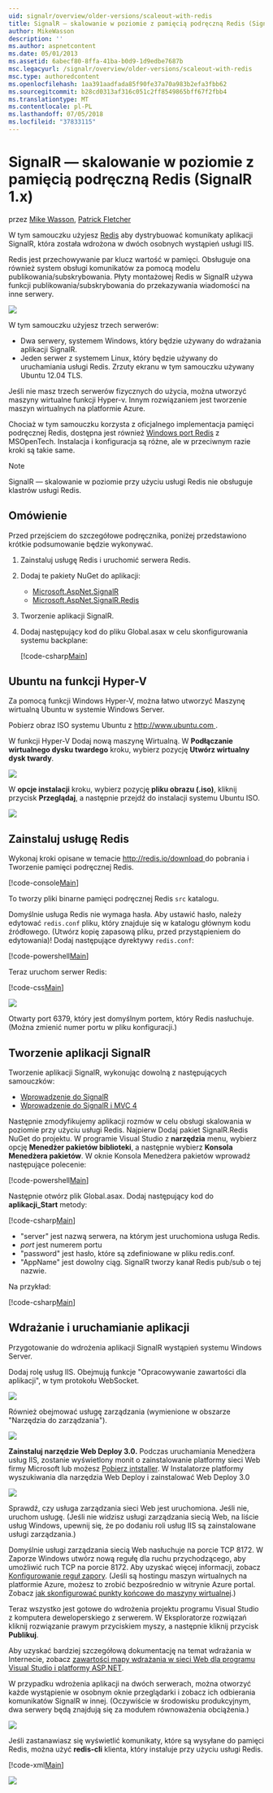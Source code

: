 ```yaml
---
uid: signalr/overview/older-versions/scaleout-with-redis
title: SignalR — skalowanie w poziomie z pamięcią podręczną Redis (SignalR 1.x) | Dokumentacja firmy Microsoft
author: MikeWasson
description: ''
ms.author: aspnetcontent
ms.date: 05/01/2013
ms.assetid: 6abecf80-8ffa-41ba-b0d9-1d9edbe7687b
msc.legacyurl: /signalr/overview/older-versions/scaleout-with-redis
msc.type: authoredcontent
ms.openlocfilehash: 1aa391aadfada85f90fe37a70a983b2efa3fbb62
ms.sourcegitcommit: b28cd0313af316c051c2ff8549865bff67f2fbb4
ms.translationtype: MT
ms.contentlocale: pl-PL
ms.lasthandoff: 07/05/2018
ms.locfileid: "37833115"
---
```

<a name="signalr-scaleout-with-redis-signalr-1x"></a>SignalR — skalowanie w poziomie z pamięcią podręczną Redis (SignalR 1.x)
====================
przez [Mike Wasson](https://github.com/MikeWasson), [Patrick Fletcher](https://github.com/pfletcher)

W tym samouczku użyjesz [Redis](http://redis.io/) aby dystrybuować komunikaty aplikacji SignalR, która została wdrożona w dwóch osobnych wystąpień usługi IIS.

Redis jest przechowywanie par klucz wartość w pamięci. Obsługuje ona również system obsługi komunikatów za pomocą modelu publikowania/subskrybowania. Płyty montażowej Redis w SignalR używa funkcji publikowania/subskrybowania do przekazywania wiadomości na inne serwery.

![](scaleout-with-redis/_static/image1.png)

W tym samouczku użyjesz trzech serwerów:

- Dwa serwery, systemem Windows, który będzie używany do wdrażania aplikacji SignalR.
- Jeden serwer z systemem Linux, który będzie używany do uruchamiania usługi Redis. Zrzuty ekranu w tym samouczku używany Ubuntu 12.04 TLS.

Jeśli nie masz trzech serwerów fizycznych do użycia, można utworzyć maszyny wirtualne funkcji Hyper-v. Innym rozwiązaniem jest tworzenie maszyn wirtualnych na platformie Azure.

Chociaż w tym samouczku korzysta z oficjalnego implementacja pamięci podręcznej Redis, dostępna jest również [Windows port Redis](https://github.com/MSOpenTech/redis) z MSOpenTech. Instalacja i konfiguracja są różne, ale w przeciwnym razie kroki są takie same.

> [!NOTE] 
> 
> SignalR — skalowanie w poziomie przy użyciu usługi Redis nie obsługuje klastrów usługi Redis.


## <a name="overview"></a>Omówienie

Przed przejściem do szczegółowe podręcznika, poniżej przedstawiono krótkie podsumowanie będzie wykonywać.

1. Zainstaluj usługę Redis i uruchomić serwera Redis.
2. Dodaj te pakiety NuGet do aplikacji: 

    - [Microsoft.AspNet.SignalR](http://nuget.org/packages/Microsoft.AspNet.SignalR)
    - [Microsoft.AspNet.SignalR.Redis](http://nuget.org/packages/Microsoft.AspNet.SignalR.Redis)
3. Tworzenie aplikacji SignalR.
4. Dodaj następujący kod do pliku Global.asax w celu skonfigurowania systemu backplane: 

    [!code-csharp[Main](scaleout-with-redis/samples/sample1.cs)]

## <a name="ubuntu-on-hyper-v"></a>Ubuntu na funkcji Hyper-V

Za pomocą funkcji Windows Hyper-V, można łatwo utworzyć Maszynę wirtualną Ubuntu w systemie Windows Server.

Pobierz obraz ISO systemu Ubuntu z [ http://www.ubuntu.com ](http://www.ubuntu.com/).

W funkcji Hyper-V Dodaj nową maszynę Wirtualną. W **Podłączanie wirtualnego dysku twardego** kroku, wybierz pozycję **Utwórz wirtualny dysk twardy**.

![](scaleout-with-redis/_static/image2.png)

W **opcje instalacji** kroku, wybierz pozycję **pliku obrazu (.iso)**, kliknij przycisk **Przeglądaj**, a następnie przejdź do instalacji systemu Ubuntu ISO.

![](scaleout-with-redis/_static/image3.png)

## <a name="install-redis"></a>Zainstaluj usługę Redis

Wykonaj kroki opisane w temacie [ http://redis.io/download ](http://redis.io/download) do pobrania i Tworzenie pamięci podręcznej Redis.

[!code-console[Main](scaleout-with-redis/samples/sample2.cmd)]

To tworzy pliki binarne pamięci podręcznej Redis `src` katalogu.

Domyślnie usługa Redis nie wymaga hasła. Aby ustawić hasło, należy edytować `redis.conf` pliku, który znajduje się w katalogu głównym kodu źródłowego. (Utwórz kopię zapasową pliku, przed przystąpieniem do edytowania)! Dodaj następujące dyrektywy `redis.conf`:

[!code-powershell[Main](scaleout-with-redis/samples/sample3.ps1)]

Teraz uruchom serwer Redis:

[!code-css[Main](scaleout-with-redis/samples/sample4.css)]

![](scaleout-with-redis/_static/image4.png)

Otwarty port 6379, który jest domyślnym portem, który Redis nasłuchuje. (Można zmienić numer portu w pliku konfiguracji.)

## <a name="create-the-signalr-application"></a>Tworzenie aplikacji SignalR

Tworzenie aplikacji SignalR, wykonując dowolną z następujących samouczków:

- [Wprowadzenie do SignalR](../getting-started/tutorial-getting-started-with-signalr.md)
- [Wprowadzenie do SignalR i MVC 4](tutorial-getting-started-with-signalr-and-mvc-4.md)

Następnie zmodyfikujemy aplikacji rozmów w celu obsługi skalowania w poziomie przy użyciu usługi Redis. Najpierw Dodaj pakiet SignalR.Redis NuGet do projektu. W programie Visual Studio z **narzędzia** menu, wybierz opcję **Menedżer pakietów biblioteki**, a następnie wybierz **Konsola Menedżera pakietów**. W oknie Konsola Menedżera pakietów wprowadź następujące polecenie:

[!code-powershell[Main](scaleout-with-redis/samples/sample5.ps1)]

Następnie otwórz plik Global.asax. Dodaj następujący kod do **aplikacji\_Start** metody:

[!code-csharp[Main](scaleout-with-redis/samples/sample6.cs)]

- "server" jest nazwą serwera, na którym jest uruchomiona usługa Redis.
- *port* jest numerem portu
- "password" jest hasło, które są zdefiniowane w pliku redis.conf.
- "AppName" jest dowolny ciąg. SignalR tworzy kanał Redis pub/sub o tej nazwie.

Na przykład:

[!code-csharp[Main](scaleout-with-redis/samples/sample7.cs)]

## <a name="deploy-and-run-the-application"></a>Wdrażanie i uruchamianie aplikacji

Przygotowanie do wdrożenia aplikacji SignalR wystąpień systemu Windows Server.

Dodaj rolę usług IIS. Obejmują funkcje "Opracowywanie zawartości dla aplikacji", w tym protokołu WebSocket.

![](scaleout-with-redis/_static/image5.png)

Również obejmować usługę zarządzania (wymienione w obszarze "Narzędzia do zarządzania").

![](scaleout-with-redis/_static/image6.png)

**Zainstaluj narzędzie Web Deploy 3.0.** Podczas uruchamiania Menedżera usług IIS, zostanie wyświetlony monit o zainstalowanie platformy sieci Web firmy Microsoft lub możesz [Pobierz intstaller](https://go.microsoft.com/fwlink/?LinkId=255386). W Instalatorze platformy wyszukiwania dla narzędzia Web Deploy i zainstalować Web Deploy 3.0

![](scaleout-with-redis/_static/image7.png)

Sprawdź, czy usługa zarządzania sieci Web jest uruchomiona. Jeśli nie, uruchom usługę. (Jeśli nie widzisz usługi zarządzania siecią Web, na liście usług Windows, upewnij się, że po dodaniu roli usług IIS są zainstalowane usługi zarządzania.)

Domyślnie usługi zarządzania siecią Web nasłuchuje na porcie TCP 8172. W Zaporze Windows utwórz nową regułę dla ruchu przychodzącego, aby umożliwić ruch TCP na porcie 8172. Aby uzyskać więcej informacji, zobacz [Konfigurowanie reguł zapory](https://technet.microsoft.com/library/dd448559(WS.10).aspx). (Jeśli są hostingu maszyn wirtualnych na platformie Azure, możesz to zrobić bezpośrednio w witrynie Azure portal. Zobacz [jak skonfigurować punkty końcowe do maszyny wirtualnej](https://azure.microsoft.com/documentation/articles/virtual-machines-set-up-endpoints/).)

Teraz wszystko jest gotowe do wdrożenia projektu programu Visual Studio z komputera deweloperskiego z serwerem. W Eksploratorze rozwiązań kliknij rozwiązanie prawym przyciskiem myszy, a następnie kliknij przycisk **Publikuj**.

Aby uzyskać bardziej szczegółową dokumentację na temat wdrażania w Internecie, zobacz [zawartości mapy wdrażania w sieci Web dla programu Visual Studio i platformy ASP.NET](../../../whitepapers/aspnet-web-deployment-content-map.md).

W przypadku wdrożenia aplikacji na dwóch serwerach, można otworzyć każde wystąpienie w osobnym oknie przeglądarki i zobacz ich odbierania komunikatów SignalR w innej. (Oczywiście w środowisku produkcyjnym, dwa serwery będą znajdują się za modułem równoważenia obciążenia.)

![](scaleout-with-redis/_static/image8.png)

Jeśli zastanawiasz się wyświetlić komunikaty, które są wysyłane do pamięci Redis, można użyć **redis-cli** klienta, który instaluje przy użyciu usługi Redis.

[!code-xml[Main](scaleout-with-redis/samples/sample8.xml)]

![](scaleout-with-redis/_static/image9.png)
